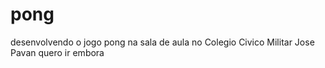 # pong 
desenvolvendo o jogo pong na sala de aula no Colegio Civico Militar Jose Pavan
quero ir embora